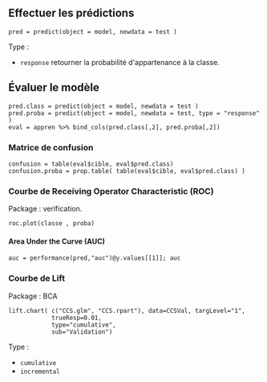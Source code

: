 ## Effectuer les prédictions

```
pred = predict(object = model, newdata = test )
```
Type :
  * `response` retourner la probabilité d'appartenance à la classe.

## Évaluer le modèle 

```
pred.class = predict(object = model, newdata = test )
pred.proba = predict(object = model, newdata = test, type = "response" )
eval = appren %>% bind_cols(pred.class[,2], pred.proba[,2])
```

### Matrice de confusion

```
confusion = table(eval$cible, eval$pred.class)
confusion.proba = prop.table( table(eval$cible, eval$pred.class) )
```


### Courbe de Receiving Operator Characteristic (ROC)

Package : verification.

```
roc.plot(classe , proba)
```

#### Area Under the Curve (AUC)

```
auc = performance(pred,"auc")@y.values[[1]]; auc
```

### Courbe de Lift

Package : BCA
```
lift.chart( c("CCS.glm", "CCS.rpart"), data=CCSVal, targLevel="1", 
            trueResp=0.01,
            type="cumulative",
            sub="Validation")
```

Type : 
  * `cumulative`
  * `incremental` 
